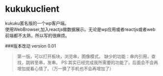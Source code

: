 # kukukuclient
kukuku匿名版的一个wp客户端。  
使用WebBrowser,加入reactjs做数据展示。无论是wp应用或者reactjs或者web前端都不太熟，所以写的很麻烦。  

###版本改动
version 0.01
>第一版，可以打开板块，浏览串，图像模式。
>缺少的功能：串内引用，查找，跳转至串，发串。
>PS:其实已经完成我所需要的功能了，后面会不会再增加就看心情了。（万一换了手机也不会再增加了）

